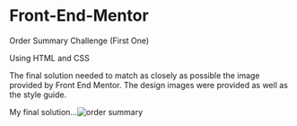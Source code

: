 # Front-End-Mentor

Order Summary Challenge (First One)

Using HTML and CSS

The final solution needed to match as closely as possible the image provided by Front End Mentor.
The design images were provided as well as the style guide.

My final solution...![order summary](https://user-images.githubusercontent.com/88569125/141037358-003209a1-e8b6-4d48-b540-875b6f3256c0.jpg)
